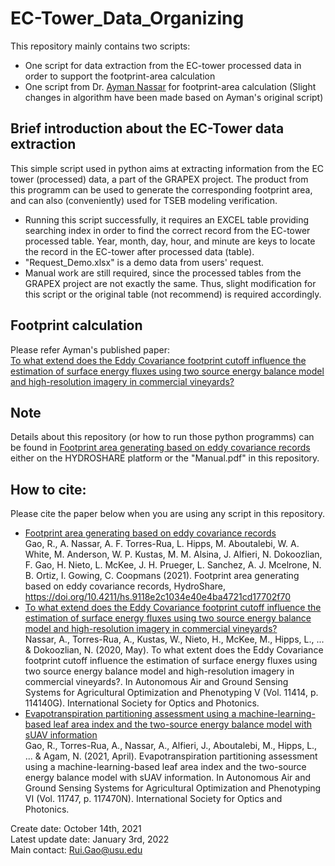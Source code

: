 # EC-Tower_Data_Organizing
This repository mainly contains two scripts:
- One script for data extraction from the EC-tower processed data in order to support the footprint-area calculation
- One script from Dr. [Ayman Nassar](https://github.com/aymnassar) for footprint-area calculation (Slight changes in algorithm have been made based on Ayman's original script)

## Brief introduction about the EC-Tower data extraction
This simple script used in python aims at extracting information from the EC tower (processed) data, a part of the GRAPEX project. The product from this programm can be used to generate the corresponding footprint area, and can also (conveniently) used for TSEB modeling verification.
- Running this script successfully, it requires an EXCEL table providing searching index in order to find the correct record from the EC-tower processed table. Year, month, day, hour, and minute are keys to locate the record in the EC-tower after processed data (table).
- "Request_Demo.xlsx" is a demo data from users' request.
- Manual work are still required, since the processed tables from the GRAPEX project are not exactly the same. Thus, slight modification for this script or the original table (not recommend) is required accordingly.

## Footprint calculation
Please refer Ayman's published paper:<br>
[To what extend does the Eddy Covariance footprint cutoff influence the estimation of surface energy fluxes using two source energy balance model and high-resolution imagery in commercial vineyards?](https://www.researchgate.net/publication/341654936_To_what_extend_does_the_Eddy_Covariance_footprint_cutoff_influence_the_estimation_of_surface_energy_fluxes_using_two_source_energy_balance_model_and_high-resolution_imagery_in_commercial_vineyards)

## Note
Details about this repository (or how to run those python programms) can be found in [Footprint area generating based on eddy covariance records](https://www.hydroshare.org/resource/9118e2c1034e40e4ba4721cd17702f70/#citation) either on the HYDROSHARE platform or the "Manual.pdf" in this repository.

## How to cite:
Please cite the paper below when you are using any script in this repository.<br>
- [Footprint area generating based on eddy covariance records](https://doi.org/10.4211/hs.9118e2c1034e40e4ba4721cd17702f70)<br>
Gao, R., A. Nassar, A. F. Torres-Rua, L. Hipps, M. Aboutalebi, W. A. White, M. Anderson, W. P. Kustas, M. M. Alsina, J. Alfieri, N. Dokoozlian, F. Gao, H. Nieto, L. McKee, J. H. Prueger, L. Sanchez, A. J. Mcelrone, N. B. Ortiz, I. Gowing, C. Coopmans (2021). Footprint area generating based on eddy covariance records, HydroShare, https://doi.org/10.4211/hs.9118e2c1034e40e4ba4721cd17702f70
- [To what extend does the Eddy Covariance footprint cutoff influence the estimation of surface energy fluxes using two source energy balance model and high-resolution imagery in commercial vineyards?](https://www.researchgate.net/publication/341654936_To_what_extend_does_the_Eddy_Covariance_footprint_cutoff_influence_the_estimation_of_surface_energy_fluxes_using_two_source_energy_balance_model_and_high-resolution_imagery_in_commercial_vineyards)<br>
Nassar, A., Torres-Rua, A., Kustas, W., Nieto, H., McKee, M., Hipps, L., ... & Dokoozlian, N. (2020, May). To what extent does the Eddy Covariance footprint cutoff influence the estimation of surface energy fluxes using two source energy balance model and high-resolution imagery in commercial vineyards?. In Autonomous Air and Ground Sensing Systems for Agricultural Optimization and Phenotyping V (Vol. 11414, p. 114140G). International Society for Optics and Photonics.
- [Evapotranspiration partitioning assessment using a machine-learning-based leaf area index and the two-source energy balance model with sUAV information](https://www.researchgate.net/publication/350820947_Evapotranspiration_partitioning_assessment_using_a_machine-learning-based_leaf_area_index_and_the_two-source_energy_balance_model_with_sUAV_information)<br>
Gao, R., Torres-Rua, A., Nassar, A., Alfieri, J., Aboutalebi, M., Hipps, L., ... & Agam, N. (2021, April). Evapotranspiration partitioning assessment using a machine-learning-based leaf area index and the two-source energy balance model with sUAV information. In Autonomous Air and Ground Sensing Systems for Agricultural Optimization and Phenotyping VI (Vol. 11747, p. 117470N). International Society for Optics and Photonics.


Create date: October 14th, 2021<br>
Latest update date: January 3rd, 2022<br>
Main contact: Rui.Gao@usu.edu<br>
